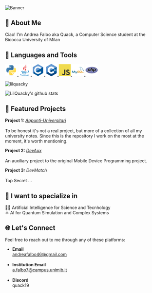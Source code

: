 <img align="center" alt="Banner" width="1080" height="360" src="https://images-cdn.exchange.art/non_live_data/creator_data/udk4euUCvSgLdUpYqcOz8RSkU9q2/brands/Duckzzy/banner-aacf5405-e59e-418c-9d63-99bbbca5b92a.false?auto=avifwebp">

## 🦆 About Me
Ciao! I'm Andrea Falbo aka Quack, a Computer Science student at the Bicocca University of Milan

## 🔧 Languages and Tools
<p align="left"> 
    <a href="https://www.python.org" target="_blank" rel="noreferrer"> 
        <img src="https://raw.githubusercontent.com/devicons/devicon/master/icons/python/python-original.svg" alt="python" width="40" height="40"/> 
    </a> 
    <a href="https://www.java.com" target="_blank" rel="noreferrer"> 
        <img src="https://raw.githubusercontent.com/devicons/devicon/master/icons/java/java-original.svg" alt="java" width="40" height="40"/> 
    </a> 
    <a href="https://www.cprogramming.com/" target="_blank" rel="noreferrer"> 
        <img src="https://raw.githubusercontent.com/devicons/devicon/master/icons/c/c-original.svg" alt="c" width="40" height="40"/> 
    </a> 
    <a href="https://www.w3schools.com/cpp/" target="_blank" rel="noreferrer"> 
        <img src="https://raw.githubusercontent.com/devicons/devicon/master/icons/cplusplus/cplusplus-original.svg" alt="cplusplus" width="40" height="40"/> 
    </a> 
    <a href="https://developer.mozilla.org/en-US/docs/Web/JavaScript" target="_blank" rel="noreferrer"> 
        <img src="https://raw.githubusercontent.com/devicons/devicon/master/icons/javascript/javascript-original.svg" alt="javascript" width="40" height="40"/> 
    </a> 
    <a href="https://www.mysql.com/" target="_blank" rel="noreferrer"> 
        <img src="https://raw.githubusercontent.com/devicons/devicon/master/icons/mysql/mysql-original-wordmark.svg" alt="mysql" width="40" height="40"/> 
    </a> 
    <a href="https://www.php.net" target="_blank" rel="noreferrer"> 
        <img src="https://raw.githubusercontent.com/devicons/devicon/master/icons/php/php-original.svg" alt="php" width="40" height="40"/> 
    </a> 
</p>

<img src="https://github-readme-stats.vercel.app/api/top-langs?username=lilquacky&show_icons=true&locale=en&layout=compact" alt="lilquacky" />

![LilQuacky's github stats](https://github-readme-stats.vercel.app/api?username=LilQuacky&show_icons=true&theme=vue&count_private=true&include_all_commits=true&hide=contribs,issues,stars)

## 🌟 Featured Projects

**Project 1:** [_Appunti-Universitari_](https://github.com/LilQuacky/Appunti-Universitari)<br><br>
To be honest it's not a real project, but more of a collection of all my university notes. Since this is the repository I work on the most at the moment, it's worth mentioning.

**Project 2:** [_DevAux_](https://github.com/LilQuacky/DevAux)<br><br>
An auxiliary project to the original Mobile Device Programming project.

**Project 3:** _DevMatch_<br><br>
Top Secret ...

## 🔭 I want to specialize in

👨‍💻 Artificial Intelligence for Science and Tecnhology <br>
⚛️ AI for Quantum Simulation and Complex Systems <br>

## 🌐 Let's Connect
Feel free to reach out to me through any of these platforms:
- **Email**<br> andreafalbo46@gmail.com<br><br>
- **Institution Email**<br> a.falbo7@campus.unimib.it <br><br>
- **Discord**<br> quack19 <br><br>


